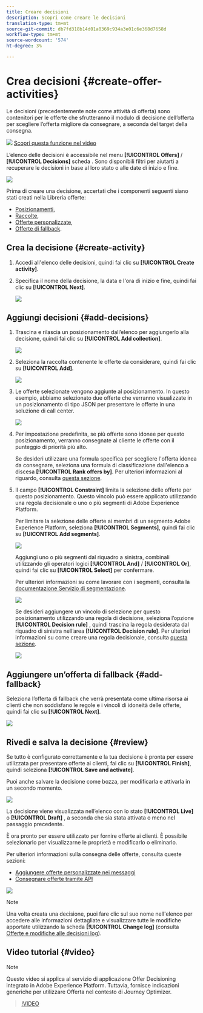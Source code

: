```yaml
---
title: Creare decisioni
description: Scopri come creare le decisioni
translation-type: tm+mt
source-git-commit: db7fd318b14d01a0369c934a3e01c6e368d7658d
workflow-type: tm+mt
source-wordcount: '574'
ht-degree: 3%

---
```


# Crea decisioni {#create-offer-activities}

Le decisioni (precedentemente note come attività di offerta) sono contenitori per le offerte che sfrutteranno il modulo di decisione dell’offerta per scegliere l’offerta migliore da consegnare, a seconda del target della consegna.

![](../../assets/do-not-localize/how-to-video.png) [Scopri questa funzione nel video](#video)

L’elenco delle decisioni è accessibile nel menu **[!UICONTROL Offers]** / **[!UICONTROL Decisions]** scheda . Sono disponibili filtri per aiutarti a recuperare le decisioni in base al loro stato o alle date di inizio e fine.

![](../../assets/activities-list.png)

Prima di creare una decisione, accertati che i componenti seguenti siano stati creati nella Libreria offerte:

* [Posizionamenti](../offer-library/creating-placements.md),
* [Raccolte](../offer-library/creating-collections.md),
* [Offerte personalizzate](../offer-library/creating-personalized-offers.md),
* [Offerte di fallback](../offer-library/creating-fallback-offers.md).

## Crea la decisione {#create-activity}

1. Accedi all&#39;elenco delle decisioni, quindi fai clic su **[!UICONTROL Create activity]**.

1. Specifica il nome della decisione, la data e l&#39;ora di inizio e fine, quindi fai clic su **[!UICONTROL Next]**.

   ![](../../assets/activities-name.png)

## Aggiungi decisioni {#add-decisions}

1. Trascina e rilascia un posizionamento dall’elenco per aggiungerlo alla decisione, quindi fai clic su **[!UICONTROL Add collection]**.

   ![](../../assets/activities-placement.png)

1. Seleziona la raccolta contenente le offerte da considerare, quindi fai clic su **[!UICONTROL Add]**.

   ![](../../assets/activities-collection.png)

1. Le offerte selezionate vengono aggiunte al posizionamento. In questo esempio, abbiamo selezionato due offerte che verranno visualizzate in un posizionamento di tipo JSON per presentare le offerte in una soluzione di call center.

   ![](../../assets/offers-added.png)

1. Per impostazione predefinita, se più offerte sono idonee per questo posizionamento, verranno consegnate al cliente le offerte con il punteggio di priorità più alto.

   Se desideri utilizzare una formula specifica per scegliere l&#39;offerta idonea da consegnare, seleziona una formula di classificazione dall&#39;elenco a discesa **[!UICONTROL Rank offers by]**. Per ulteriori informazioni al riguardo, consulta [questa sezione](../offer-activities/configure-offer-selection.md).

1. Il campo **[!UICONTROL Constraint]** limita la selezione delle offerte per questo posizionamento. Questo vincolo può essere applicato utilizzando una regola decisionale o uno o più segmenti di Adobe Experience Platform.

   Per limitare la selezione delle offerte ai membri di un segmento Adobe Experience Platform, seleziona **[!UICONTROL Segments]**, quindi fai clic su **[!UICONTROL Add segments]**.

   ![](../../assets/activity_constraint_segment.png)

   Aggiungi uno o più segmenti dal riquadro a sinistra, combinali utilizzando gli operatori logici **[!UICONTROL And]** / **[!UICONTROL Or]**, quindi fai clic su **[!UICONTROL Select]** per confermare.

   Per ulteriori informazioni su come lavorare con i segmenti, consulta la [documentazione Servizio di segmentazione](https://experienceleague.adobe.com/docs/experience-platform/segmentation/home.html).

   ![](../../assets/activity_constraint_segment2.png)

   Se desideri aggiungere un vincolo di selezione per questo posizionamento utilizzando una regola di decisione, seleziona l’opzione **[!UICONTROL Decision rule]** , quindi trascina la regola desiderata dal riquadro di sinistra nell’area **[!UICONTROL Decision rule]**. Per ulteriori informazioni su come creare una regola decisionale, consulta [questa sezione](../offer-library/creating-decision-rules.md).

   ![](../../assets/activity_constraint_rule.png)

## Aggiungere un’offerta di fallback {#add-fallback}

Seleziona l’offerta di fallback che verrà presentata come ultima risorsa ai clienti che non soddisfano le regole e i vincoli di idoneità delle offerte, quindi fai clic su **[!UICONTROL Next]**.

![](../../assets/add-fallback-offer.png)

## Rivedi e salva la decisione {#review}

Se tutto è configurato correttamente e la tua decisione è pronta per essere utilizzata per presentare offerte ai clienti, fai clic su **[!UICONTROL Finish]**, quindi seleziona **[!UICONTROL Save and activate]**.

Puoi anche salvare la decisione come bozza, per modificarla e attivarla in un secondo momento.

![](../../assets/save-activities.png)

La decisione viene visualizzata nell’elenco con lo stato **[!UICONTROL Live]** o **[!UICONTROL Draft]** , a seconda che sia stata attivata o meno nel passaggio precedente.

È ora pronto per essere utilizzato per fornire offerte ai clienti. È possibile selezionarlo per visualizzarne le proprietà e modificarlo o eliminarlo.

Per ulteriori informazioni sulla consegna delle offerte, consulta queste sezioni:

* [Aggiungere offerte personalizzate nei messaggi](../../deliver-personalized-offers.md)
* [Consegnare offerte tramite API](../api-reference/decisions-api/deliver-offers.md)

![](../../assets/activities-created.png)

>[!NOTE]
>
>Una volta creata una decisione, puoi fare clic sul suo nome nell&#39;elenco per accedere alle informazioni dettagliate e visualizzare tutte le modifiche apportate utilizzando la scheda **[!UICONTROL Change log]** (consulta [Offerte e modifiche alle decisioni log](../get-started/user-interface.md#changes-log)).

## Video tutorial {#video}

>[!NOTE]
>
>Questo video si applica al servizio di applicazione Offer Decisioning integrato in Adobe Experience Platform. Tuttavia, fornisce indicazioni generiche per utilizzare Offerta nel contesto di Journey Optimizer.

>[!VIDEO](https://video.tv.adobe.com/v/329606?quality=12)
